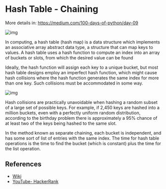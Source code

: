 # Hash Table - Chaining

More details in:
https://medium.com/100-days-of-python/day-09

![img](https://upload.wikimedia.org/wikipedia/commons/thumb/7/7d/Hash_table_3_1_1_0_1_0_0_SP.svg/315px-Hash_table_3_1_1_0_1_0_0_SP.svg.png)

In computing, a hash table (hash map) is a data structure which implements an associative array abstract data type, a structure that can map keys to values. A hash table uses a hash function to compute an index into an array of buckets or slots, from which the desired value can be found

Ideally, the hash function will assign each key to a unique bucket, but most hash table designs employ an imperfect hash function, which might cause hash collisions where the hash function generates the same index for more than one key. Such collisions must be accommodated in some way.

![img](https://upload.wikimedia.org/wikipedia/commons/thumb/5/5a/Hash_table_5_0_1_1_1_1_0_LL.svg/620px-Hash_table_5_0_1_1_1_1_0_LL.svg.png)

Hash collisions are practically unavoidable when hashing a random subset of a large set of possible keys. For example, if 2,450 keys are hashed into a million buckets, even with a perfectly uniform random distribution, according to the birthday problem there is approximately a 95% chance of at least two of the keys being hashed to the same slot.

In the method known as separate chaining, each bucket is independent, and has some sort of list of entries with the same index. The time for hash table operations is the time to find the bucket (which is constant) plus the time for the list operation.


## References

- [Wiki](https://en.wikipedia.org/wiki/Hash_table)
- [YouTube- HackerRank](https://www.youtube.com/watch?v=shs0KM3wKv8)
